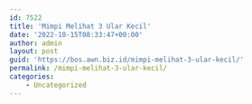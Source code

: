 ```yaml
---
id: 7522
title: 'Mimpi Melihat 3 Ular Kecil'
date: '2022-10-15T08:33:47+00:00'
author: admin
layout: post
guid: 'https://bos.awn.biz.id/mimpi-melihat-3-ular-kecil/'
permalink: /mimpi-melihat-3-ular-kecil/
categories:
    - Uncategorized
---
```


